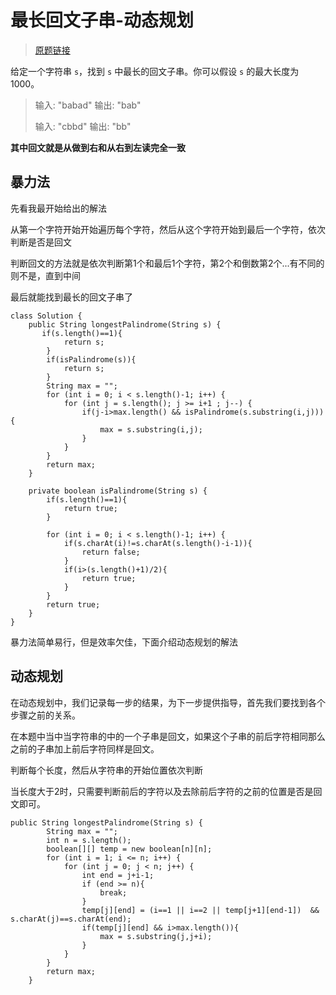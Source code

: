 # 最长回文子串-动态规划

> [原题链接](  https://leetcode-cn.com/problems/longest-palindromic-substring/  )

 给定一个字符串 `s`，找到 `s` 中最长的回文子串。你可以假设 `s` 的最大长度为 1000。 

> 输入: "babad"
> 输出: "bab"
>
> 输入: "cbbd"
> 输出: "bb"

**其中回文就是从做到右和从右到左读完全一致**

## 暴力法

先看我最开始给出的解法

从第一个字符开始开始遍历每个字符，然后从这个字符开始到最后一个字符，依次判断是否是回文

判断回文的方法就是依次判断第1个和最后1个字符，第2个和倒数第2个...有不同的则不是，直到中间

最后就能找到最长的回文子串了

```
class Solution {
    public String longestPalindrome(String s) {
       if(s.length()==1){
            return s;
        }
        if(isPalindrome(s)){
            return s;
        }
        String max = "";
        for (int i = 0; i < s.length()-1; i++) {
            for (int j = s.length(); j >= i+1 ; j--) {
                if(j-i>max.length() && isPalindrome(s.substring(i,j))){
                    max = s.substring(i,j);
                }
            }
        }
        return max;
    }
    
    private boolean isPalindrome(String s) {
        if(s.length()==1){
            return true;
        }

        for (int i = 0; i < s.length()-1; i++) {
            if(s.charAt(i)!=s.charAt(s.length()-i-1)){
                return false;
            }
            if(i>(s.length()+1)/2){
                return true;
            }
        }
        return true;
    }
}
```

暴力法简单易行，但是效率欠佳，下面介绍动态规划的解法

## 动态规划

在动态规划中，我们记录每一步的结果，为下一步提供指导，首先我们要找到各个步骤之前的关系。

在本题中当中当字符串的中的一个子串是回文，如果这个子串的前后字符相同那么之前的子串加上前后字符同样是回文。

判断每个长度，然后从字符串的开始位置依次判断

当长度大于2时，只需要判断前后的字符以及去除前后字符的之前的位置是否是回文即可。

```
public String longestPalindrome(String s) {
        String max = "";
        int n = s.length();
        boolean[][] temp = new boolean[n][n];
        for (int i = 1; i <= n; i++) {
            for (int j = 0; j < n; j++) {
                int end = j+i-1;
                if (end >= n){
                    break;
                }
                temp[j][end] = (i==1 || i==2 || temp[j+1][end-1])  && s.charAt(j)==s.charAt(end);
                if(temp[j][end] && i>max.length()){
                    max = s.substring(j,j+i);
                }
            }
        }
        return max;
    }
```



















